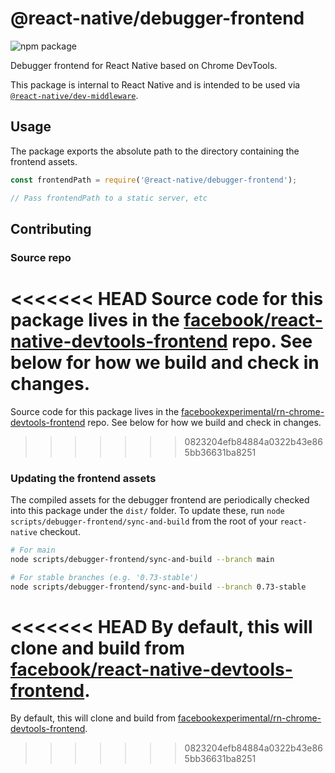 # @react-native/debugger-frontend

![npm package](https://img.shields.io/npm/v/@react-native/debugger-frontend?color=brightgreen&label=npm%20package)

Debugger frontend for React Native based on Chrome DevTools.

This package is internal to React Native and is intended to be used via [`@react-native/dev-middleware`](https://www.npmjs.com/package/@react-native/dev-middleware).

## Usage

The package exports the absolute path to the directory containing the frontend assets.

```js
const frontendPath = require('@react-native/debugger-frontend');

// Pass frontendPath to a static server, etc
```

## Contributing

### Source repo

<<<<<<< HEAD
Source code for this package lives in the [facebook/react-native-devtools-frontend](https://github.com/facebook/react-native-devtools-frontend) repo. See below for how we build and check in changes.
=======
Source code for this package lives in the [facebookexperimental/rn-chrome-devtools-frontend](https://github.com/facebookexperimental/rn-chrome-devtools-frontend) repo. See below for how we build and check in changes.
>>>>>>> 0823204efb84884a0322b43e865bb36631ba8251

### Updating the frontend assets

The compiled assets for the debugger frontend are periodically checked into this package under the `dist/` folder. To update these, run `node scripts/debugger-frontend/sync-and-build` from the root of your `react-native` checkout.

```sh
# For main
node scripts/debugger-frontend/sync-and-build --branch main

# For stable branches (e.g. '0.73-stable')
node scripts/debugger-frontend/sync-and-build --branch 0.73-stable
```

<<<<<<< HEAD
By default, this will clone and build from [facebook/react-native-devtools-frontend](https://github.com/facebook/react-native-devtools-frontend).
=======
By default, this will clone and build from [facebookexperimental/rn-chrome-devtools-frontend](https://github.com/facebookexperimental/rn-chrome-devtools-frontend).
>>>>>>> 0823204efb84884a0322b43e865bb36631ba8251
